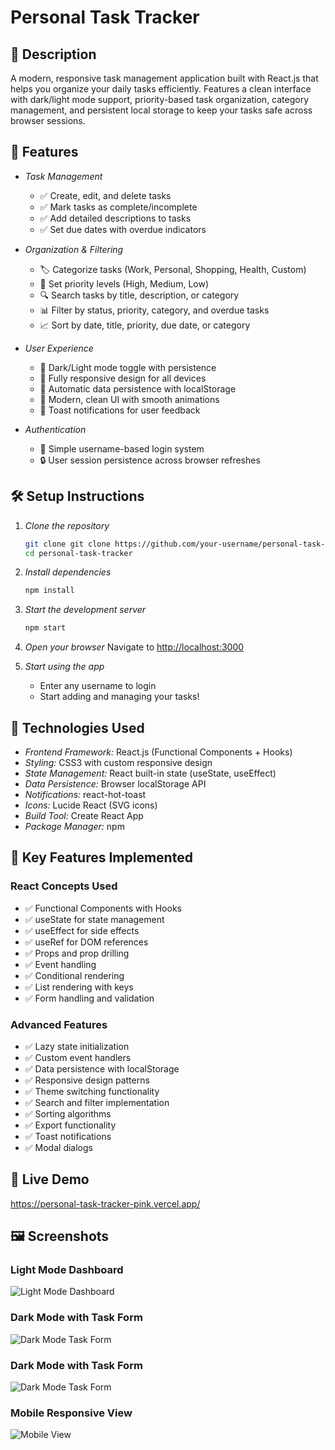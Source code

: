 # Personal Task Tracker

## 📖 Description

A modern, responsive task management application built with React.js that helps you organize your daily tasks efficiently. Features a clean interface with dark/light mode support, priority-based task organization, category management, and persistent local storage to keep your tasks safe across browser sessions.

## 🚀 Features

- *Task Management*
  - ✅ Create, edit, and delete tasks
  - ✅ Mark tasks as complete/incomplete
  - ✅ Add detailed descriptions to tasks
  - ✅ Set due dates with overdue indicators

- *Organization & Filtering*
  - 🏷 Categorize tasks (Work, Personal, Shopping, Health, Custom)
  - 🎯 Set priority levels (High, Medium, Low)
  - 🔍 Search tasks by title, description, or category
  - 📊 Filter by status, priority, category, and overdue tasks
  - 📈 Sort by date, title, priority, due date, or category

- *User Experience*
  - 🌙 Dark/Light mode toggle with persistence
  - 📱 Fully responsive design for all devices
  - 💾 Automatic data persistence with localStorage
  - 🎨 Modern, clean UI with smooth animations
  - 🔔 Toast notifications for user feedback

- *Authentication*
  - 👤 Simple username-based login system
  - 🔒 User session persistence across browser refreshes

## 🛠 Setup Instructions

1. *Clone the repository*
   ```bash
   git clone git clone https://github.com/your-username/personal-task-tracker.git
   cd personal-task-tracker
   ```
   

2. *Install dependencies*
   ```bash
   npm install
   ```
   

3. *Start the development server*
   ```bash
   npm start
   ```
   

4. *Open your browser*
   Navigate to [http://localhost:3000](http://localhost:3000)

5. *Start using the app*
   - Enter any username to login
   - Start adding and managing your tasks!

## 🧰 Technologies Used

- *Frontend Framework:* React.js (Functional Components + Hooks)
- *Styling:* CSS3 with custom responsive design
- *State Management:* React built-in state (useState, useEffect)
- *Data Persistence:* Browser localStorage API
- *Notifications:* react-hot-toast
- *Icons:* Lucide React (SVG icons)
- *Build Tool:* Create React App
- *Package Manager:* npm

## 🎯 Key Features Implemented

### React Concepts Used
- ✅ Functional Components with Hooks
- ✅ useState for state management
- ✅ useEffect for side effects
- ✅ useRef for DOM references
- ✅ Props and prop drilling
- ✅ Event handling
- ✅ Conditional rendering
- ✅ List rendering with keys
- ✅ Form handling and validation

### Advanced Features
- ✅ Lazy state initialization
- ✅ Custom event handlers
- ✅ Data persistence with localStorage
- ✅ Responsive design patterns
- ✅ Theme switching functionality
- ✅ Search and filter implementation
- ✅ Sorting algorithms
- ✅ Export functionality
- ✅ Toast notifications
- ✅ Modal dialogs

## 🔗 Live Demo

https://personal-task-tracker-pink.vercel.app/

## 🖼 Screenshots

### Light Mode Dashboard  
![Light Mode Dashboard](images/LightMode.png)  


### Dark Mode with Task Form
![Dark Mode Task Form](images/DarkMode.png)

### Dark Mode with Task Form
![Dark Mode Task Form](images/addtask.png)

### Mobile Responsive View
![Mobile View](images/MobileView.jpg)
